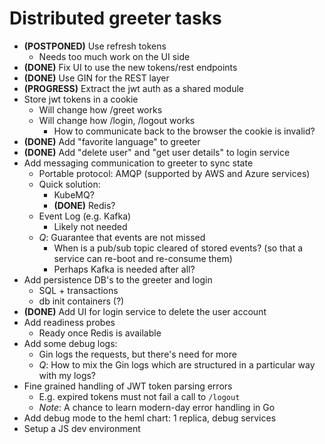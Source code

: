 # Distributed greeter tasks

- **(POSTPONED)** Use refresh tokens
  - Needs too much work on the UI side
- **(DONE)** Fix UI to use the new tokens/rest endpoints
- **(DONE)** Use GIN for the REST layer
- **(PROGRESS)** Extract the jwt auth as a shared module
- Store jwt tokens in a cookie
  - Will change how /greet works
  - Will change how /login, /logout works
    - How to communicate back to the browser the cookie is invalid?
- **(DONE)** Add "favorite language" to greeter
- **(DONE)** Add "delete user" and "get user details" to login service
- Add messaging communication to greeter to sync state
  - Portable protocol: AMQP (supported by AWS and Azure services)
  - Quick solution:
    - KubeMQ?
    - **(DONE)** Redis?
  - Event Log (e.g. Kafka)
    - Likely not needed
  - *Q*: Guarantee that events are not missed
    - When is a pub/sub topic cleared of stored events? (so that a service can re-boot and re-consume them)
    - Perhaps Kafka is needed after all?
- Add persistence DB's to the greeter and login
  - SQL + transactions
  - db init containers (?)
- **(DONE)** Add UI for login service to delete the user account
- Add readiness probes
  - Ready once Redis is available
- Add some debug logs:
  - Gin logs the requests, but there's need for more
  - *Q*: How to mix the Gin logs which are structured in a particular way with my logs?
- Fine grained handling of JWT token parsing errors
  - E.g. expired tokens must not fail a call to `/logout`
  - *Note*: A chance to learn modern-day error handling in Go
- Add debug mode to the heml chart: 1 replica, debug services
- Setup a JS dev environment
